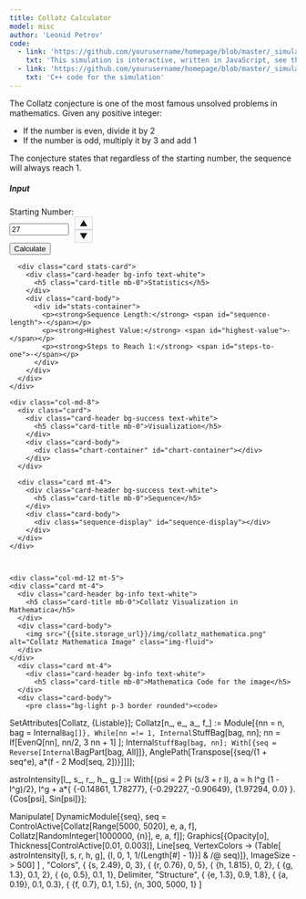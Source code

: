 ```yaml
---
title: Collatz Calculator
model: misc
author: 'Leonid Petrov'
code:
  - link: 'https://github.com/yourusername/homepage/blob/master/_simulations/misc/2025-02-27-collatz.md'
    txt: 'This simulation is interactive, written in JavaScript, see the source code of this page at the link'
  - link: 'https://github.com/yourusername/homepage/blob/master/_simulations/misc/2025-02-27-collatz.cpp'
    txt: 'C++ code for the simulation'
---
```

<script src="{{site.url}}/js/d3.v7.min.js"></script>


<style>
  .chart-container {
    height: 400px;
    width: 100%;
  }
  .sequence-display {
    max-height: 200px;
    overflow-y: auto;
    font-family: monospace;
  }
  .stats-card {
    margin-top: 20px;
  }
  .number-input-container {
    display: flex;
    align-items: center;
  }
  .number-controls {
    display: flex;
    flex-direction: column;
    margin-left: 10px;
  }
  .number-control-btn {
    cursor: pointer;
    padding: 2px 8px;
    background: #f8f9fa;
    border: 1px solid #ced4da;
    user-select: none;
  }
  .number-control-btn:hover {
    background: #e9ecef;
  }
</style>

<div class="container mt-5">
  <div class="row">
    <div class="col-md-12">
      <p>
        The Collatz conjecture is one of the most famous unsolved problems in mathematics.
        Given any positive integer:
        <ul>
          <li>If the number is even, divide it by 2</li>
          <li>If the number is odd, multiply it by 3 and add 1</li>
        </ul>
        The conjecture states that regardless of the starting number, the sequence will always reach 1.
      </p>
    </div>
  </div>

  <div class="row mt-4">
    <div class="col-md-4">
      <div class="card">
        <div class="card-header bg-primary text-white">
          <h5 class="card-title mb-0">Input</h5>
        </div>
        <div class="card-body">
          <form id="collatz-form">
            <div class="mb-3">
              <label for="starting-number" class="form-label">Starting Number:</label>
              <div class="number-input-container">
                <input type="number" class="form-control" id="starting-number" min="1" value="27" max="10000000" required>
                <div class="number-controls">
                  <span class="number-control-btn" id="increment-btn">▲</span>
                  <span class="number-control-btn" id="decrement-btn">▼</span>
                </div>
              </div>
            </div>
            <button type="submit" class="btn btn-primary w-100">Calculate</button>
          </form>
        </div>
      </div>

      <div class="card stats-card">
        <div class="card-header bg-info text-white">
          <h5 class="card-title mb-0">Statistics</h5>
        </div>
        <div class="card-body">
          <div id="stats-container">
            <p><strong>Sequence Length:</strong> <span id="sequence-length">-</span></p>
            <p><strong>Highest Value:</strong> <span id="highest-value">-</span></p>
            <p><strong>Steps to Reach 1:</strong> <span id="steps-to-one">-</span></p>
          </div>
        </div>
      </div>
    </div>

    <div class="col-md-8">
      <div class="card">
        <div class="card-header bg-success text-white">
          <h5 class="card-title mb-0">Visualization</h5>
        </div>
        <div class="card-body">
          <div class="chart-container" id="chart-container"></div>
        </div>
      </div>

      <div class="card mt-4">
        <div class="card-header bg-success text-white">
          <h5 class="card-title mb-0">Sequence</h5>
        </div>
        <div class="card-body">
          <div class="sequence-display" id="sequence-display"></div>
        </div>
      </div>
    </div>



    <div class="col-md-12 mt-5">
    <div class="card mt-4">
      <div class="card-header bg-info text-white">
        <h5 class="card-title mb-0">Collatz Visualization in Mathematica</h5>
      </div>
      <div class="card-body">
        <img src="{{site.storage_url}}/img/collatz_mathematica.png" alt="Collatz Mathematica Image" class="img-fluid">
      </div>
    </div>
      <div class="card mt-4">
        <div class="card-header bg-info text-white">
          <h5 class="card-title mb-0">Mathematica Code for the image</h5>
      </div>
      <div class="card-body">
        <pre class="bg-light p-3 border rounded"><code>
SetAttributes[Collatz, {Listable}];
Collatz[n_, e_, a_, f_] := Module[{nn = n, bag = Internal`Bag[]}, While[nn =!= 1, Internal`StuffBag[bag, nn]; nn = If[EvenQ[nn], nn/2, 3 nn + 1] ];
   Internal`StuffBag[bag, nn];
   With[{seq = Reverse[Internal`BagPart[bag, All]]}, AnglePath[Transpose[{seq/(1 + seq^e), a*(f - 2 Mod[seq, 2])}]]]];

astroIntensity[l_, s_, r_, h_, g_] :=
  With[{psi = 2 Pi (s/3 + r l), a = h l^g (1 - l^g)/2}, l^g + a*{ {-0.14861, 1.78277}, {-0.29227, -0.90649}, {1.97294, 0.0} }.{Cos[psi], Sin[psi]}];

Manipulate[
 DynamicModule[{seq},
  seq = ControlActive[Collatz[Range[5000, 5020], e, a, f], Collatz[RandomInteger[1000000, {n}], e, a, f]];
  Graphics[{Opacity[o], Thickness[ControlActive[0.01, 0.003]],
    Line[seq,
     VertexColors -> (Table[
          astroIntensity[l, s, r, h, g], {l, 0, 1,
           1/(Length[#] - 1)}] & /@ seq)]}, ImageSize -> 500]
  ]
 , "Colors", { {s, 2.49}, 0, 3}, { {r, 0.76}, 0, 5}, { {h, 1.815}, 0, 2}, { {g, 1.3}, 0.1, 2}, { {o, 0.5}, 0.1, 1},
 Delimiter,
 "Structure", { {e, 1.3}, 0.9, 1.8}, { {a, 0.19}, 0.1, 0.3}, { {f, 0.7}, 0.1, 1.5}, {n, 300, 5000, 1} ]
        </code></pre>
    </div></div>
  </div>



</div>

<script>
  // Collatz sequence calculator
  function calculateCollatzSequence(startingNumber) {
    let sequence = [startingNumber];
    let current = startingNumber;

    while (current !== 1) {
      if (current % 2 === 0) {
        // Even number: divide by 2
        current = current / 2;
      } else {
        // Odd number: multiply by 3 and add 1
        current = current * 3 + 1;
      }
      sequence.push(current);
    }

    return sequence;
  }
  // Function to display the sequence as comma-separated list
  function displaySequence(sequence) {
    const sequenceDisplay = document.getElementById('sequence-display');
    sequenceDisplay.innerHTML = sequence.map(num => num.toLocaleString()).join(' → ');
  }

  // Function to display statistics
  function displayStats(sequence) {
    document.getElementById('sequence-length').textContent = sequence.length;
    document.getElementById('highest-value').textContent = Math.max(...sequence).toLocaleString();
    document.getElementById('steps-to-one').textContent = sequence.length - 1;
  }

  // Function to create the visualization
  function createVisualization(sequence) {
    const container = document.getElementById('chart-container');
    container.innerHTML = '';

    // Set up dimensions
    const margin = {top: 20, right: 30, bottom: 50, left: 60};
    const width = container.clientWidth - margin.left - margin.right;
    const height = container.clientHeight - margin.top - margin.bottom;

    // Create SVG
    const svg = d3.select('#chart-container')
      .append('svg')
      .attr('width', width + margin.left + margin.right)
      .attr('height', height + margin.top + margin.bottom)
      .append('g')
      .attr('transform', `translate(${margin.left},${margin.top})`);

    // Set up scales
    const xScale = d3.scaleLinear()
      .domain([0, sequence.length - 1])
      .range([0, width]);

    const yScale = d3.scaleLinear()
      .domain([0, Math.max(...sequence)])
      .range([height, 0]);

    // Create line generator
    const line = d3.line()
      .x((d, i) => xScale(i))
      .y(d => yScale(d));

    // Add the line path
    svg.append('path')
      .datum(sequence)
      .attr('fill', 'none')
      .attr('stroke', '#fd7e14')
      .attr('stroke-width', 2)
      .attr('d', line);

    // Add dots for each point
    svg.selectAll('.dot')
      .data(sequence)
      .enter()
      .append('circle')
      .attr('class', 'dot')
      .attr('cx', (d, i) => xScale(i))
      .attr('cy', d => yScale(d))
      .attr('r', 3)
      .attr('fill', '#fd7e14');

    // Add axes
    const xAxis = d3.axisBottom(xScale).ticks(10);
    const yAxis = d3.axisLeft(yScale);

    svg.append('g')
      .attr('transform', `translate(0,${height})`)
      .call(xAxis);

    svg.append('g')
      .call(yAxis);

    // Add axis labels
    svg.append('text')
      .attr('class', 'x-label')
      .attr('text-anchor', 'middle')
      .attr('x', width / 2)
      .attr('y', height + 40)
      .text('Step');

    svg.append('text')
      .attr('class', 'y-label')
      .attr('text-anchor', 'middle')
      .attr('transform', 'rotate(-90)')
      .attr('x', -height / 2)
      .attr('y', -40)
      .text('Value');
  }

  // Form submission handler
  document.getElementById('collatz-form').addEventListener('submit', function(e) {
    e.preventDefault();

    const startingNumber = parseInt(document.getElementById('starting-number').value);

    if (startingNumber < 1) {
      alert('Please enter a positive integer.');
      return;
    }

    const sequence = calculateCollatzSequence(startingNumber);

    displaySequence(sequence);
    displayStats(sequence);
    createVisualization(sequence);
  });

  // Initialize with default value
  window.onload = function() {
    document.getElementById('collatz-form').dispatchEvent(new Event('submit'));

    // Add event listeners for increment and decrement buttons
    const incrementBtn = document.getElementById('increment-btn');
    const decrementBtn = document.getElementById('decrement-btn');
    const inputElement = document.getElementById('starting-number');

    incrementBtn.addEventListener('click', function() {
      const currentValue = parseInt(inputElement.value) || 0;
      const maxValue = parseInt(inputElement.max) || Infinity;
      inputElement.value = Math.min(currentValue + 1, maxValue);
      document.getElementById('collatz-form').dispatchEvent(new Event('submit'));
    });

    decrementBtn.addEventListener('click', function() {
      const currentValue = parseInt(inputElement.value) || 0;
      const minValue = parseInt(inputElement.min) || 0;
      inputElement.value = Math.max(currentValue - 1, minValue);
      document.getElementById('collatz-form').dispatchEvent(new Event('submit'));
    });
  };

  // Handle window resize
  window.addEventListener('resize', function() {
    const form = document.getElementById('collatz-form');
    if (form) {
      form.dispatchEvent(new Event('submit'));
    }
  });
</script>
